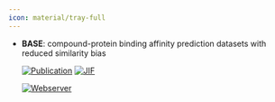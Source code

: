 ```yaml
---
icon: material/tray-full
---
```





- **BASE**: compound-protein binding affinity prediction datasets with reduced similarity bias  

    [![Publication](https://img.shields.io/badge/Publication-Citations:0-blue?style=for-the-badge&logo=bookstack)](https://doi.org/10.1186/s12859-024-05968-3) 
    [![JIF](https://img.shields.io/badge/Impact_Factor-2.90-purple?style=for-the-badge&logo=academia)](https://doi.org/10.1186/s12859-024-05968-3)

    [![Webserver](https://img.shields.io/badge/Webserver-online-brightgreen?style=for-the-badge&logo=cachet&logoColor=65FF8F)](https://synbi2024.kaist.ac.kr/base) 

